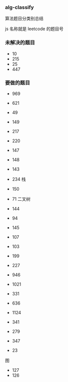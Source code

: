 ### alg-classify

算法题目分类别总结

js 名称就是 leetcode 的题目号

### 未解决的题目

- 10
- 215
- 25
- 447

### 要做的题目

- 969
- 621
- 49
- 149
- 217
- 220
- 147
- 148
- 143
- 234
  栈
- 150
- 71
  二叉树
- 144
- 94
- 145
- 107
- 103
- 199

- 227
- 946
- 1021
- 331
- 636
- 1124
- 341
- 279
- 347
- 23

图

- 127
- 126

